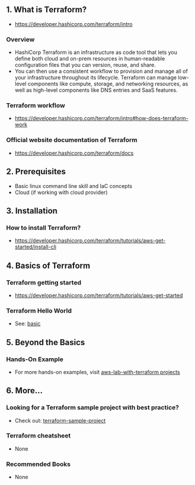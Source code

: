 ## 1. What is Terraform?

- https://developer.hashicorp.com/terraform/intro

### Overview

- HashiCorp Terraform is an infrastructure as code tool that lets you define both cloud and on-prem resources in human-readable configuration files that you can version, reuse, and share.
- You can then use a consistent workflow to provision and manage all of your infrastructure throughout its lifecycle. Terraform can manage low-level components like compute, storage, and networking resources, as well as high-level components like DNS entries and SaaS features.

### Terraform workflow

- https://developer.hashicorp.com/terraform/intro#how-does-terraform-work

### Official website documentation of Terraform

- https://developer.hashicorp.com/terraform/docs

## 2. Prerequisites

- Basic linux command line skill and IaC concepts
- Cloud (if working with cloud provider)

## 3. Installation

### How to install Terraform?

- https://developer.hashicorp.com/terraform/tutorials/aws-get-started/install-cli

## 4. Basics of Terraform

### Terraform getting started

- https://developer.hashicorp.com/terraform/tutorials/aws-get-started

### Terraform Hello World

- See: [basic](./basic/)

## 5. Beyond the Basics

### Hands-On Example

- For more hands-on examples, visit [aws-lab-with-terraform projects](https://github.com/tungbq/aws-lab-with-terraform)

## 6. More...

### Looking for a Terraform sample project with best practice?

- Check out: [terraform-sample-project](https://github.com/tungbq/terraform-sample-project)

### Terraform cheatsheet

- None

### Recommended Books

- None
